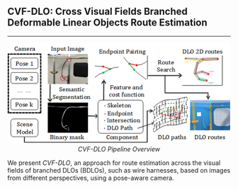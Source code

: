 ## CVF-DLO: Cross Visual Fields Branched Deformable Linear Objects Route Estimation

---
<p align="center">
<img src="figures/Pipeline.png" alt>
<br>
<em> CVF-DLO Pipeline Overview </em>
</p>

We present *CVF-DLO*, an approach for route estimation across the visual fields of branched DLOs (BDLOs), such as wire harnesses, based on images from different perspectives, using a pose-aware camera.
